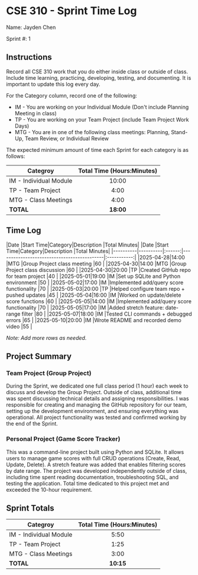 # CSE 310 - Sprint Time Log

Name: Jayden Chen

Sprint #: 1

## Instructions

Record all CSE 310 work that you do either inside class or outside of class.  Include time learning, practicing, developing, testing, and documenting.  It is important to update this log every day.

For the Category column, record one of the following:
* IM - You are working on your Individual Module (Don't include Planning Meeting in class)
* TP - You are working on your Team Project (include Team Project Work Days)
* MTG - You are in one of the following class meetings: Planning, Stand-Up, Team Review, or Individual Review

The expected minimum amount of time each Sprint for each category is as follows:

|Categroy                       |Total Time (Hours:Minutes)|
|-------------------------------|:------------------------:|
|IM - Individual Module         |          10:00           |
|TP - Team Project              |           4:00           |
|MTG - Class Meetings           |           4:00           |
|**TOTAL**                      |        **18:00**         |

## Time Log

|Date      |Start Time|Category|Description                                 |Total Minutes|
|Date      |Start Time|Category|Description                                 |Total Minutes|
|----------|----------|:------:|--------------------------------------------|:-----------:|
|2025-04-28|14:00     |MTG     |Group Project class meeting                 |60           |
|2025-04-30|14:00     |MTG     |Group Project class discussion              |60           |
|2025-04-30|20:00     |TP      |Created GitHub repo for team project        |40           |
|2025-05-01|19:00     |IM      |Set up SQLite and Python environment        |50           |
|2025-05-02|17:00     |IM      |Implemented add/query score functionality   |70           |
|2025-05-03|20:00     |TP      |Helped configure team repo + pushed updates |45           |
|2025-05-04|16:00     |IM      |Worked on update/delete score functions     |60           |
|2025-05-05|14:00     |IM      |Implemented add/query score functionality   |70           |
|2025-05-05|17:00     |IM      |Added stretch feature: date-range filter    |80           |
|2025-05-07|18:00     |IM      |Tested CLI commands + debugged errors       |65           |
|2025-05-10|20:00     |IM      |Wrote README and recorded demo video        |55           |



_Note: Add more rows as needed._

## Project Summary

### Team Project (Group Project)

During the Sprint, we dedicated one full class period (1 hour) each week to discuss and develop the Group Project. Outside of class, additional time was spent discussing technical details and assigning responsibilities. I was responsible for creating and managing the GitHub repository for our team, setting up the development environment, and ensuring everything was operational. All project functionality was tested and confirmed working by the end of the Sprint.

### Personal Project (Game Score Tracker)

This was a command-line project built using Python and SQLite. It allows users to manage game scores with full CRUD operations (Create, Read, Update, Delete). A stretch feature was added that enables filtering scores by date range. The project was developed independently outside of class, including time spent reading documentation, troubleshooting SQL, and testing the application. Total time dedicated to this project met and exceeded the 10-hour requirement.


## Sprint Totals

|Categroy                       |Total Time (Hours:Minutes)|
|-------------------------------|:------------------------:|
|IM - Individual Module         |          5:50           |
|TP - Team Project              |          1:25           |
|MTG - Class Meetings           |          3:00           |
|**TOTAL**                      |        **10:15**         |

